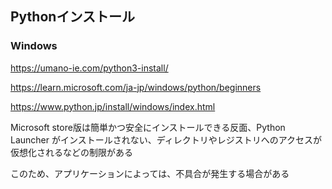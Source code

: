 ## Pythonインストール
### Windows
https://umano-ie.com/python3-install/

https://learn.microsoft.com/ja-jp/windows/python/beginners

https://www.python.jp/install/windows/index.html

Microsoft store版は簡単かつ安全にインストールできる反面、Python Launcher がインストールされない、ディレクトリやレジストリへのアクセスが仮想化されるなどの制限がある

このため、アプリケーションによっては、不具合が発生する場合がある
